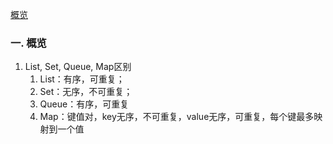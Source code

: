 [概览](#一.概览)<br/>


### 一. 概览
1. List, Set, Queue, Map区别
   1. List：有序，可重复；
   2. Set：无序，不可重复；
   3. Queue：有序，可重复
   4. Map：键值对，key无序，不可重复，value无序，可重复，每个键最多映射到一个值